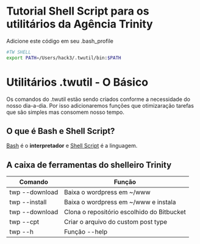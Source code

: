# Tutorial Shell Script para os utilitários da Agência Trinity

Adicione este código em seu .bash_profile

```bash
#TW SHELL
export PATH=/Users/hack3/.twutil/bin:$PATH
```

# Utilitários .twutil - O Básico

Os comandos do .twutil estão sendo criados conforme a necessidade do nosso dia-a-dia. Por isso adicionaremos funções que otimizaração tarefas que são simples mas consomem nosso tempo.

## O que é Bash e Shell Script?

[Bash][1] é o **interpretador** e [Shell Script][2] é a linguagem.

## A caixa de ferramentas do shelleiro Trinity

| Comando        | Função                                     |
| -------------- | ------------------------------------------ |
| twp --download | Baixa o wordpress em ~/www                 |
| twp --install  | Baixa o wordpress em ~/www e instala       |
| twp --download | Clona o repositório escolhido do Bitbucket |
| twp --cpt      | Criar o arquivo do custom post type        |
| twp --h        | Função --help                              |

[1]: https://pt.wikipedia.org/wiki/Bash
[2]: https://pt.wikipedia.org/wiki/Shell_script
